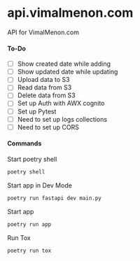 # api.vimalmenon.com

API for VimalMenon.com

#### To-Do

- [ ] Show created date while adding
- [ ] Show updated date while updating
- [ ] Upload data to S3
- [ ] Read data from S3
- [ ] Delete data from S3
- [ ] Set up Auth with AWX cognito
- [ ] Set up Pytest
- [ ] Need to set up logs collections
- [ ] Need to set up CORS

#### Commands

Start poetry shell

```sh
poetry shell
```

Start app in Dev Mode

```sh
poetry run fastapi dev main.py
```

Start app

```sh
poetry run app
```

Run Tox

```sh
poetry run tox
```
